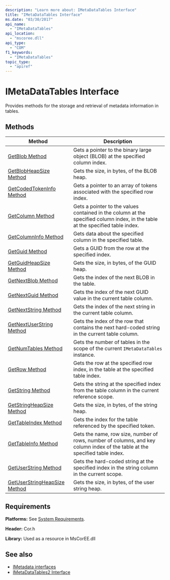 ```yaml
---
description: "Learn more about: IMetaDataTables Interface"
title: "IMetaDataTables Interface"
ms.date: "03/30/2017"
api_name:
  - "IMetaDataTables"
api_location:
  - "mscoree.dll"
api_type:
  - "COM"
f1_keywords:
  - "IMetaDataTables"
topic_type:
  - "apiref"
---
```

# IMetaDataTables Interface

Provides methods for the storage and retrieval of metadata information in tables.

## Methods

|Method|Description|
|------------|-----------------|
|[GetBlob Method](imetadatatables-getblob-method.md)|Gets a pointer to the binary large object (BLOB) at the specified column index.|
|[GetBlobHeapSize Method](imetadatatables-getblobheapsize-method.md)|Gets the size, in bytes, of the BLOB heap.|
|[GetCodedTokenInfo Method](imetadatatables-getcodedtokeninfo-method.md)|Gets a pointer to an array of tokens associated with the specified row index.|
|[GetColumn Method](imetadatatables-getcolumn-method.md)|Gets a pointer to the values contained in the column at the specified column index, in the table at the specified table index.|
|[GetColumnInfo Method](imetadatatables-getcolumninfo-method.md)|Gets data about the specified column in the specified table.|
|[GetGuid Method](imetadatatables-getguid-method.md)|Gets a GUID from the row at the specified index.|
|[GetGuidHeapSize Method](imetadatatables-getguidheapsize-method.md)|Gets the size, in bytes, of the GUID heap.|
|[GetNextBlob Method](imetadatatables-getnextblob-method.md)|Gets the index of the next BLOB in the table.|
|[GetNextGuid Method](imetadatatables-getnextguid-method.md)|Gets the index of the next GUID value in the current table column.|
|[GetNextString Method](imetadatatables-getnextstring-method.md)|Gets the index of the next string in the current table column.|
|[GetNextUserString Method](imetadatatables-getnextuserstring-method.md)|Gets the index of the row that contains the next hard-coded string in the current table column.|
|[GetNumTables Method](imetadatatables-getnumtables-method.md)|Gets the number of tables in the scope of the current `IMetaDataTables` instance.|
|[GetRow Method](imetadatatables-getrow-method.md)|Gets the row at the specified row index, in the table at the specified table index.|
|[GetString Method](imetadatatables-getstring-method.md)|Gets the string at the specified index from the table column in the current reference scope.|
|[GetStringHeapSize Method](imetadatatables-getstringheapsize-method.md)|Gets the size, in bytes, of the string heap.|
|[GetTableIndex Method](imetadatatables-gettableindex-method.md)|Gets the index for the table referenced by the specified token.|
|[GetTableInfo Method](imetadatatables-gettableinfo-method.md)|Gets the name, row size, number of rows, number of columns, and key column index of the table at the specified table index.|
|[GetUserString Method](imetadatatables-getuserstring-method.md)|Gets the hard-coded string at the specified index in the string column in the current scope.|
|[GetUserStringHeapSize Method](imetadatatables-getuserstringheapsize-method.md)|Gets the size, in bytes, of the user string heap.|

## Requirements

 **Platforms:** See [System Requirements](../../../framework/get-started/system-requirements.md).

 **Header:** Cor.h

 **Library:** Used as a resource in MsCorEE.dll

## See also

- [IMetadata interfaces](imetadata-interfaces.md)
- [IMetaDataTables2 Interface](imetadatatables2-interface.md)
